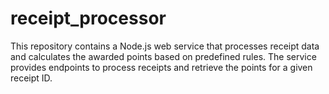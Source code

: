 # receipt_processor
This repository contains a Node.js web service that processes receipt data and calculates the awarded points based on predefined rules. The service provides endpoints to process receipts and retrieve the points for a given receipt ID.
